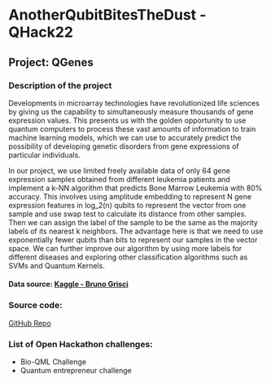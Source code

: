 # AnotherQubitBitesTheDust - QHack22

## Project: QGenes

### Description of the project

Developments in microarray technologies have revolutionized life sciences by giving us the capability to simultaneously measure thousands of gene expression values. This presents us with the golden opportunity to use quantum computers to process these vast amounts of information to train machine learning models, which we can use to accurately predict the possibility of developing genetic disorders from gene expressions of particular individuals. 

In our project, we use limited freely available data of only 64 gene expression samples obtained from different leukemia patients and implement a k-NN algorithm that predicts Bone Marrow Leukemia with 80% accuracy. This involves using amplitude embedding to represent N gene expression features in log_2(n) qubits to represent the vector from one sample and use swap test to calculate its distance from other samples. Then we can assign the label of the sample to be the same as the majority labels of its nearest k neighbors. The advantage here is that we need to use exponentially fewer qubits than bits to represent our samples in the vector space. We can further improve our algorithm by using more labels for different diseases and exploring other classification algorithms such as SVMs and Quantum Kernels.
#### Data source: [Kaggle - Bruno Grisci](https://www.kaggle.com/brunogrisci/leukemia-gene-expression-cumida)

### Source code: 
[GitHub Repo]([http://github.com](https://github.com/BestQuark/anotherqubitbitesthedust/blob/main/kNN%20leukemia/knn-qml.py))

### List of Open Hackathon challenges:
- Bio-QML Challenge
- Quantum entrepreneur challenge
